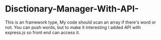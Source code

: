 # Disctionary-Manager-With-API-
This is an framework type, My code should scan an array if there's word or not. You can push words, but to make it interesting I added API with express.js so front end can access it.

